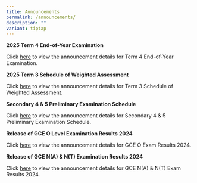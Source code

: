 ```yaml
---
title: Announcements
permalink: /announcements/
description: ""
variant: tiptap
---
```

<p><strong>2025 Term 4 End-of-Year Examination</strong>
</p>
<p>Click <a href="/information/students/assessment-matters/" rel="noopener nofollow" target="_blank">here</a> to
view the announcement details for Term 4 End-of-Year Examination.</p>
<p><strong>2025 Term 3 Schedule of Weighted Assessment</strong>
</p>
<p>Click <a href="/information/students/assessment-matters/" rel="noopener nofollow" target="_blank">here</a> to
view the announcement details for Term 3 Schedule of Weighted Assessment.</p>
<p><strong>Secondary 4 &amp; 5 Preliminary Examination Schedule</strong>
</p>
<p>Click <a href="/information/students/assessment-matters/" rel="noopener nofollow" target="_blank">here</a> to
view the announcement details for Secondary 4 &amp; 5 Preliminary Examination
Schedule.</p>
<p><strong>Release of GCE O Level Examination Results 2024</strong>
</p>
<p>Click <a href="/information/students/release-of-o-level-results/" rel="noopener nofollow" target="_blank">here</a> to
view the announcement details for GCE O Exam Results 2024.</p>
<p><strong>Release of GCE N(A) &amp; N(T) Examination Results 2024</strong>
</p>
<p>Click <a href="/information/students/release-of-gce-nant-results-2024/" rel="noopener nofollow" target="_blank">here</a> to
view the announcement details for GCE N(A) &amp; N(T) Exam Results 2024.</p>
<p></p>